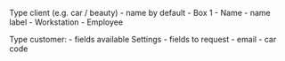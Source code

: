 Type client (e.g. car / beauty)
    - name by default
        - Box 1
        - Name
    - name label
        - Workstation
        - Employee

Type customer:
    - fields available
Settings
    - fields to request 
        - email
        - car code
